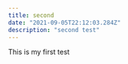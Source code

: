 ```yaml
---
title: second
date: "2021-09-05T22:12:03.284Z"
description: "second test"
---
```


This is my first test